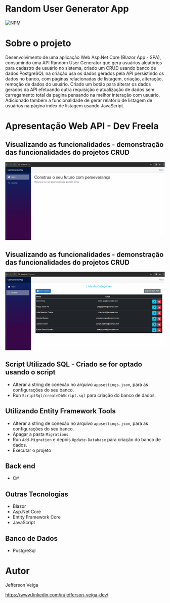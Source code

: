 # Random User Generator App

[![NPM](https://img.shields.io/github/license/jehveiga/Blog-api)](https://github.com/jehveiga/UserGeneratorApp/blob/main/LICENSE.txt)

# Sobre o projeto

Desenvolvimento de uma aplicação Web Asp.Net Core (Blazor App - SPA), consumindo uma API Random User Generator que gera usuários aleatórios para cadastro de usuário no sistema, criado um CRUD usando banco de dados PostgreSQL na criação usa os dados gerados pela API persistindo os dados no banco, com páginas relacionadas de listagem, criação, alteração, remoção de dados do usuário. Criado um botão para alterar os dados gerados da API efetuando outra requisição e atualização de dados sem carregamento total da pagina pensando na melhor interação com usuário. Adicionado também a funcionalidade de gerar relatório de listagem de usuários na página index de listagem usando JavaScript.

# Apresentação Web API - Dev Freela

## Visualizando as funcionalidades - demonstração das funcionalidades do projetos CRUD
![Apresentacao Projeto Principal](https://github.com/jehveiga/UserGeneratorApp/blob/main/assets/apresentacao-projeto.gif)

## Visualizando as funcionalidades - demonstração das funcionalidades do projetos CRUD
![Apresentacao Projeto Gerar Relatório](https://github.com/jehveiga/UserGeneratorApp/blob/main/assets/gerando-relatorio.gif)

## Script Utilizado SQL - Criado se for optado usando o script

- Alterar a string de conexão no arquivo `appsettings.json`, para as configurações do seu banco.
- Run `ScriptSql/createDbScript.sql` para criação do banco de dados.

## Utilizando Entity Framework Tools

- Alterar a string de conexão no arquivo `appsettings.json`, para as configurações do seu banco.
- Apagar a pasta `Migrations`.
- Run `Add-Migration` e depois `Update-Database` para criação do banco de dados.
- Executar o projeto

## Back end

- C#

## Outras Tecnologias

- Blazor
- Asp.Net Core
- Entity Framework Core
- JavaScript

## Banco de Dados

- PostgreSql

# Autor 

Jefferson Veiga

https://www.linkedin.com/in/jefferson-veiga-dev/
